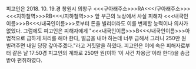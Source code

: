 피고인은 2018. 10. 19.경 창원시 의창구 <<<구아래주소>>>RA<<</구아래주소>>> <<<지하철역>>>RB<<</지하철역>>> 앞 부근의 노상에서 사실 피해자 <<<내국인이름>>>B<<</내국인이름>>>로부터 돈을 빌리더라도 이를 변제할 능력이나 의사가 없었다.
그럼에도 피고인은 피해자에게 "<<<내국인이름>>>B<<</내국인이름>>>아 법적으로 급하게 처리를 해야 한다, 벌금을 내야 하는데 너무 급해서 그러니 250만 원 빌려주면 내일 당장 갚아주겠다."라고 거짓말을 하였다.
피고인은 이에 속은 피해자로부터 같은 날 17:50경 피고인의 계좌로 250만 원(이하 ‘이 사건 차용금'이라 한다)을 송금받아 편취하였다.